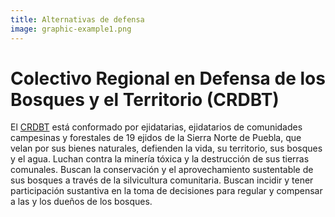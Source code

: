 ```yaml
---
title: Alternativas de defensa
image: graphic-example1.png
---
```


# Colectivo Regional en Defensa de los Bosques y el Territorio (CRDBT)

El [CRDBT](https://www.facebook.com/DefensaBosquesyTerritorio) está conformado por ejidatarias, ejidatarios de comunidades campesinas y forestales de 19 ejidos de la Sierra Norte de Puebla, que velan por sus bienes naturales, defienden la vida, su territorio, sus bosques y el agua. Luchan contra la minería tóxica y la destrucción de sus tierras comunales. Buscan la conservación y el aprovechamiento sustentable de sus bosques a través de la silvicultura comunitaria. Buscan incidir y tener participación sustantiva en la toma de decisiones para regular y compensar a las y los dueños de los bosques.
